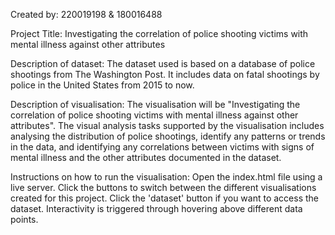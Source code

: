 Created by: 220019198 & 180016488

Project Title: Investigating the correlation of police shooting victims with mental illness against other attributes

Description of dataset: The dataset used is based on a database of police shootings from The Washington Post. It includes data on fatal shootings by police in the United States from 2015 to now.

Description of visualisation: The visualisation will be "Investigating the correlation of police shooting victims with mental illness against other attributes". The visual analysis tasks supported by the visualisation includes analysing the distribution of police shootings, identify any patterns or trends in the data, and identifying any correlations between victims with signs of mental illness and the other attributes documented in the dataset.

Instructions on how to run the visualisation: Open the index.html file using a live server. Click the buttons to switch between the different visualisations created for this project. Click the 'dataset' button if you want to access the dataset. Interactivity is triggered through hovering above different data points.
